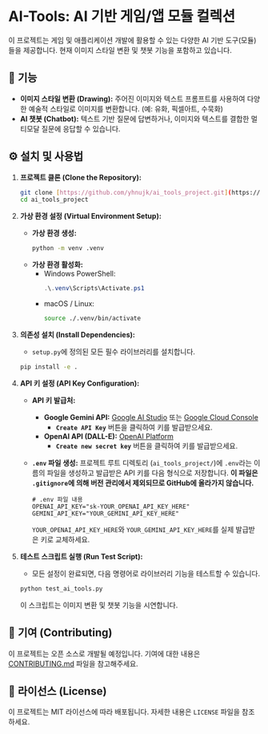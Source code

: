 # AI-Tools: AI 기반 게임/앱 모듈 컬렉션

이 프로젝트는 게임 및 애플리케이션 개발에 활용할 수 있는 다양한 AI 기반 도구(모듈)들을 제공합니다. 현재 이미지 스타일 변환 및 챗봇 기능을 포함하고 있습니다.

## 🚀 기능

* **이미지 스타일 변환 (Drawing):** 주어진 이미지와 텍스트 프롬프트를 사용하여 다양한 예술적 스타일로 이미지를 변환합니다. (예: 유화, 픽셀아트, 수묵화)
* **AI 챗봇 (Chatbot):** 텍스트 기반 질문에 답변하거나, 이미지와 텍스트를 결합한 멀티모달 질문에 응답할 수 있습니다.

## ⚙️ 설치 및 사용법

1.  **프로젝트 클론 (Clone the Repository):**
    ```bash
    git clone [https://github.com/yhnujk/ai_tools_project.git](https://github.com/yhnujk/ai_tools_project.git)
    cd ai_tools_project
    ```

2.  **가상 환경 설정 (Virtual Environment Setup):**
    * **가상 환경 생성:**
        ```bash
        python -m venv .venv
        ```
    * **가상 환경 활성화:**
        * Windows PowerShell:
            ```powershell
            .\.venv\Scripts\Activate.ps1
            ```
        * macOS / Linux:
            ```bash
            source ./.venv/bin/activate
            ```

3.  **의존성 설치 (Install Dependencies):**
    * `setup.py`에 정의된 모든 필수 라이브러리를 설치합니다.
    ```bash
    pip install -e .
    ```

4.  **API 키 설정 (API Key Configuration):**
    * **API 키 발급처:**
        * **Google Gemini API:** [Google AI Studio](https://aistudio.google.com/app/apikey) 또는 [Google Cloud Console](https://console.cloud.google.com/apis/credentials)
            * **`Create API Key`** 버튼을 클릭하여 키를 발급받으세요.
        * **OpenAI API (DALL-E):** [OpenAI Platform](https://platform.openai.com/api-keys)
            * **`Create new secret key`** 버튼을 클릭하여 키를 발급받으세요.

    * **`.env` 파일 생성:**
        프로젝트 루트 디렉토리 (`ai_tools_project/`)에 `.env`라는 이름의 파일을 생성하고 발급받은 API 키를 다음 형식으로 저장합니다. **이 파일은 `.gitignore`에 의해 버전 관리에서 제외되므로 GitHub에 올라가지 않습니다.**

        ```
        # .env 파일 내용
        OPENAI_API_KEY="sk-YOUR_OPENAI_API_KEY_HERE"
        GEMINI_API_KEY="YOUR_GEMINI_API_KEY_HERE"
        ```
        `YOUR_OPENAI_API_KEY_HERE`와 `YOUR_GEMINI_API_KEY_HERE`를 실제 발급받은 키로 교체하세요.

5.  **테스트 스크립트 실행 (Run Test Script):**
    * 모든 설정이 완료되면, 다음 명령어로 라이브러리 기능을 테스트할 수 있습니다.
    ```bash
    python test_ai_tools.py
    ```
    이 스크립트는 이미지 변환 및 챗봇 기능을 시연합니다.

## 🤝 기여 (Contributing)

이 프로젝트는 오픈 소스로 개발될 예정입니다. 기여에 대한 내용은 [CONTRIBUTING.md](CONTRIBUTING.md) 파일을 참고해주세요.

## 📄 라이선스 (License)

이 프로젝트는 MIT 라이선스에 따라 배포됩니다. 자세한 내용은 `LICENSE` 파일을 참조하세요.